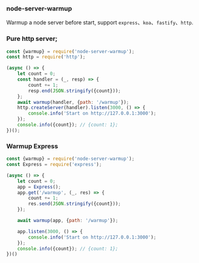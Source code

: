### node-server-warmup
Warmup a node server before start, support `express`、`koa`、`fastify`、`http`.

### Pure http server;
```javascript
const {warmup} = require('node-server-warmup');
const http = require('http');

(async () => {
    let count = 0;
    const handler = (_, resp) => {
        count += 1;
        resp.end(JSON.stringify({count}));
    };
    await warmup(handler, {path: '/warmup'});
    http.createServer(handler).listen(3000, () => {
        console.info('Start on http://127.0.0.1:3000');
    });
    console.info({count}); // {count: 1};
})();
```

### Warmup Express
```javascript
const {warmup} = require('node-server-warmup');
const Express = require('express');

(async () => {
    let count = 0;
    app = Express();
    app.get('/warmup', (_, res) => {
        count += 1;
        res.send(JSON.stringify({count}));
    });

    await warmup(app, {path: '/warmup'});

    app.listen(3000, () => {
        console.info('Start on http://127.0.0.1:3000');
    });
    console.info({count}); // {count: 1};
})()
```
